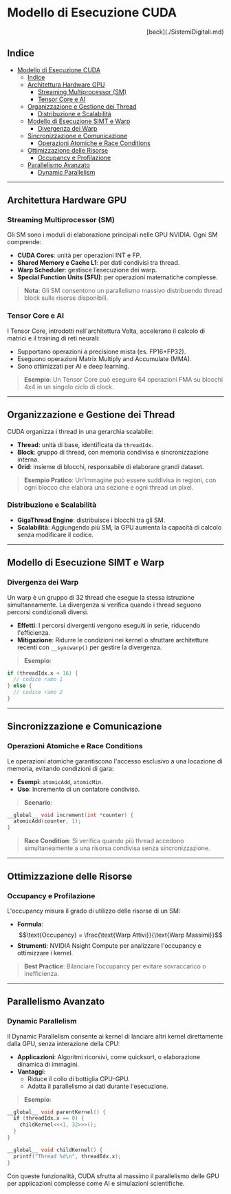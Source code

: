 # Modello di Esecuzione CUDA
<div style="text-align: right">[back](./SistemiDigitali.md)</div>

## Indice

- [Modello di Esecuzione CUDA](#modello-di-esecuzione-cuda)
  - [Indice](#indice)
  - [Architettura Hardware GPU](#architettura-hardware-gpu)
    - [Streaming Multiprocessor (SM)](#streaming-multiprocessor-sm)
    - [Tensor Core e AI](#tensor-core-e-ai)
  - [Organizzazione e Gestione dei Thread](#organizzazione-e-gestione-dei-thread)
    - [Distribuzione e Scalabilità](#distribuzione-e-scalabilità)
  - [Modello di Esecuzione SIMT e Warp](#modello-di-esecuzione-simt-e-warp)
    - [Divergenza dei Warp](#divergenza-dei-warp)
  - [Sincronizzazione e Comunicazione](#sincronizzazione-e-comunicazione)
    - [Operazioni Atomiche e Race Conditions](#operazioni-atomiche-e-race-conditions)
  - [Ottimizzazione delle Risorse](#ottimizzazione-delle-risorse)
    - [Occupancy e Profilazione](#occupancy-e-profilazione)
  - [Parallelismo Avanzato](#parallelismo-avanzato)
    - [Dynamic Parallelism](#dynamic-parallelism)

---

## Architettura Hardware GPU

### Streaming Multiprocessor (SM)

Gli SM sono i moduli di elaborazione principali nelle GPU NVIDIA. Ogni SM comprende:
- **CUDA Cores**: unità per operazioni INT e FP.
- **Shared Memory e Cache L1**: per dati condivisi tra thread.
- **Warp Scheduler**: gestisce l’esecuzione dei warp.
- **Special Function Units (SFU)**: per operazioni matematiche complesse.

> **Nota**: Gli SM consentono un parallelismo massivo distribuendo thread block sulle risorse disponibili.

### Tensor Core e AI

I Tensor Core, introdotti nell'architettura Volta, accelerano il calcolo di matrici e il training di reti neurali:
- Supportano operazioni a precisione mista (es. FP16+FP32).
- Eseguono operazioni Matrix Multiply and Accumulate (MMA).
- Sono ottimizzati per AI e deep learning.

> **Esempio**: Un Tensor Core può eseguire 64 operazioni FMA su blocchi 4x4 in un singolo ciclo di clock.

---

## Organizzazione e Gestione dei Thread

CUDA organizza i thread in una gerarchia scalabile:

- **Thread**: unità di base, identificata da `threadIdx`.
- **Block**: gruppo di thread, con memoria condivisa e sincronizzazione interna.
- **Grid**: insieme di blocchi, responsabile di elaborare grandi dataset.

> **Esempio Pratico**: Un’immagine può essere suddivisa in regioni, con ogni blocco che elabora una sezione e ogni thread un pixel.

### Distribuzione e Scalabilità

- **GigaThread Engine**: distribuisce i blocchi tra gli SM.
- **Scalabilità**: Aggiungendo più SM, la GPU aumenta la capacità di calcolo senza modificare il codice.

---

## Modello di Esecuzione SIMT e Warp

### Divergenza dei Warp

Un warp è un gruppo di 32 thread che esegue la stessa istruzione simultaneamente. La divergenza si verifica quando i thread seguono percorsi condizionali diversi.

- **Effetti**: I percorsi divergenti vengono eseguiti in serie, riducendo l'efficienza.
- **Mitigazione**: Ridurre le condizioni nei kernel o sfruttare architetture recenti con `__syncwarp()` per gestire la divergenza.

> **Esempio**:
```c
if (threadIdx.x < 16) {
  // codice ramo 1
} else {
  // codice ramo 2
}
```
---

## Sincronizzazione e Comunicazione

### Operazioni Atomiche e Race Conditions

Le operazioni atomiche garantiscono l'accesso esclusivo a una locazione di memoria, evitando condizioni di gara:

- **Esempi**: `atomicAdd`, `atomicMin`.
- **Uso**: Incremento di un contatore condiviso.

> **Scenario**:
```c
__global__ void increment(int *counter) {
  atomicAdd(counter, 1);
}
```

> **Race Condition**: Si verifica quando più thread accedono simultaneamente a una risorsa condivisa senza sincronizzazione.
---

## Ottimizzazione delle Risorse

### Occupancy e Profilazione

L'occupancy misura il grado di utilizzo delle risorse di un SM:

- **Formula**: 
$$\text{Occupancy} = \frac{\text{Warp Attivi}}{\text{Warp Massimi}}$$
- **Strumenti**: NVIDIA Nsight Compute per analizzare l'occupancy e ottimizzare i kernel.

> **Best Practice**: Bilanciare l’occupancy per evitare sovraccarico o inefficienza.

---

## Parallelismo Avanzato

### Dynamic Parallelism

Il Dynamic Parallelism consente ai kernel di lanciare altri kernel direttamente dalla GPU, senza interazione della CPU:

- **Applicazioni**: Algoritmi ricorsivi, come quicksort, o elaborazione dinamica di immagini.
- **Vantaggi**:
  - Riduce il collo di bottiglia CPU-GPU.
  - Adatta il parallelismo ai dati durante l'esecuzione.

> **Esempio**:
```c
__global__ void parentKernel() {
  if (threadIdx.x == 0) {
    childKernel<<<1, 32>>>();
  }
}

__global__ void childKernel() {
  printf("Thread %d\n", threadIdx.x);
}
```

Con queste funzionalità, CUDA sfrutta al massimo il parallelismo delle GPU per applicazioni complesse come AI e simulazioni scientifiche.

